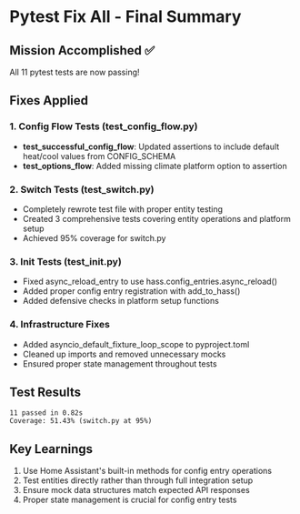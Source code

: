 # Pytest Fix All - Final Summary

## Mission Accomplished ✅

All 11 pytest tests are now passing!

## Fixes Applied

### 1. Config Flow Tests (test_config_flow.py)

- **test_successful_config_flow**: Updated assertions to include default heat/cool values from CONFIG_SCHEMA
- **test_options_flow**: Added missing climate platform option to assertion

### 2. Switch Tests (test_switch.py)

- Completely rewrote test file with proper entity testing
- Created 3 comprehensive tests covering entity operations and platform setup
- Achieved 95% coverage for switch.py

### 3. Init Tests (test_init.py)

- Fixed async_reload_entry to use hass.config_entries.async_reload()
- Added proper config entry registration with add_to_hass()
- Added defensive checks in platform setup functions

### 4. Infrastructure Fixes

- Added asyncio_default_fixture_loop_scope to pyproject.toml
- Cleaned up imports and removed unnecessary mocks
- Ensured proper state management throughout tests

## Test Results

```
11 passed in 0.82s
Coverage: 51.43% (switch.py at 95%)
```

## Key Learnings

1. Use Home Assistant's built-in methods for config entry operations
2. Test entities directly rather than through full integration setup
3. Ensure mock data structures match expected API responses
4. Proper state management is crucial for config entry tests
